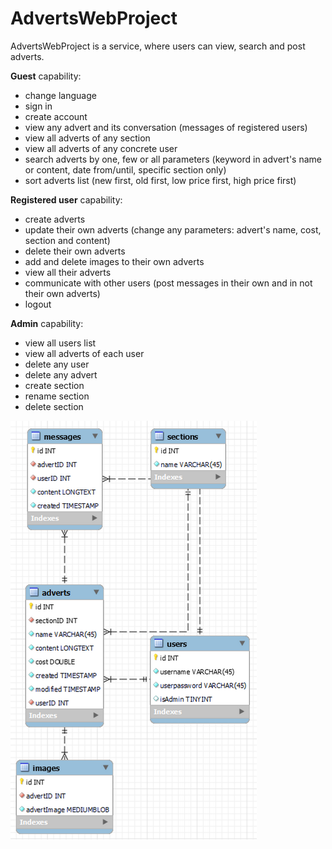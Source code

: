 # AdvertsWebProject
AdvertsWebProject is a service, where users can view, search and post adverts.

**Guest** capability:
- change language
- sign in
- create account
- view any advert and its conversation (messages of registered users)
- view all adverts of any section
- view all adverts of any concrete user
- search adverts by one, few or all parameters (keyword in advert's name or content, date from/until, specific section only)
- sort adverts list (new first, old first, low price first, high price first)

**Registered user** capability:
- create adverts
- update their own adverts (change any parameters: advert's name, cost, section and content)
- delete their own adverts
- add and delete images to their own adverts
- view all their adverts
- communicate with other users (post messages in their own and in not their own adverts)
- logout

**Admin** capability:
- view all users list
- view all adverts of each user
- delete any user
- delete any advert
- create section
- rename section
- delete section

![img.png](Diagram.png)